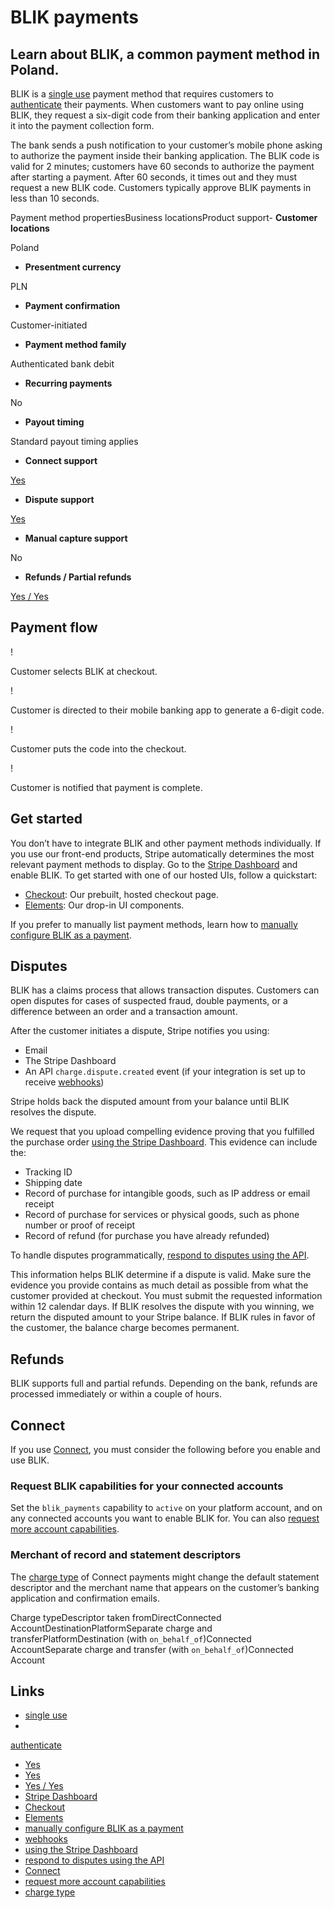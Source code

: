 # BLIK payments

## Learn about BLIK, a common payment method in Poland.

BLIK is a [single use](https://docs.stripe.com/payments/payment-methods#usage)
payment method that requires customers to
[authenticate](https://docs.stripe.com/payments/payment-methods#customer-actions)
their payments. When customers want to pay online using BLIK, they request a
six-digit code from their banking application and enter it into the payment
collection form.

The bank sends a push notification to your customer’s mobile phone asking to
authorize the payment inside their banking application. The BLIK code is valid
for 2 minutes; customers have 60 seconds to authorize the payment after starting
a payment. After 60 seconds, it times out and they must request a new BLIK code.
Customers typically approve BLIK payments in less than 10 seconds.

Payment method propertiesBusiness locationsProduct support- **Customer
locations**

Poland
- **Presentment currency**

PLN
- **Payment confirmation**

Customer-initiated
- **Payment method family**

Authenticated bank debit
- **Recurring payments**

No
- **Payout timing**

Standard payout timing applies
- **Connect support**

[Yes](https://docs.stripe.com/payments/blik#connect)
- **Dispute support**

[Yes](https://docs.stripe.com/payments/blik#disputed-payments)
- **Manual capture support**

No
- **Refunds / Partial refunds**

[Yes / Yes](https://docs.stripe.com/payments/blik#refunds)

## Payment flow

!

Customer selects BLIK at checkout.

!

Customer is directed to their mobile banking app to generate a 6-digit code.

!

Customer puts the code into the checkout.

!

Customer is notified that payment is complete.

## Get started

You don’t have to integrate BLIK and other payment methods individually. If you
use our front-end products, Stripe automatically determines the most relevant
payment methods to display. Go to the [Stripe
Dashboard](https://dashboard.stripe.com/settings/payment_methods) and enable
BLIK. To get started with one of our hosted UIs, follow a quickstart:

- [Checkout](https://docs.stripe.com/checkout/quickstart): Our prebuilt, hosted
checkout page.
- [Elements](https://docs.stripe.com/payments/quickstart): Our drop-in UI
components.

If you prefer to manually list payment methods, learn how to [manually configure
BLIK as a payment](https://docs.stripe.com/payments/blik/accept-a-payment).

## Disputes

BLIK has a claims process that allows transaction disputes. Customers can open
disputes for cases of suspected fraud, double payments, or a difference between
an order and a transaction amount.

After the customer initiates a dispute, Stripe notifies you using:

- Email
- The Stripe Dashboard
- An API `charge.dispute.created` event (if your integration is set up to
receive [webhooks](https://docs.stripe.com/webhooks))

Stripe holds back the disputed amount from your balance until BLIK resolves the
dispute.

We request that you upload compelling evidence proving that you fulfilled the
purchase order [using the Stripe
Dashboard](https://docs.stripe.com/disputes/responding#respond). This evidence
can include the:

- Tracking ID
- Shipping date
- Record of purchase for intangible goods, such as IP address or email receipt
- Record of purchase for services or physical goods, such as phone number or
proof of receipt
- Record of refund (for purchase you have already refunded)

To handle disputes programmatically, [respond to disputes using the
API](https://docs.stripe.com/disputes/api).

This information helps BLIK determine if a dispute is valid. Make sure the
evidence you provide contains as much detail as possible from what the customer
provided at checkout. You must submit the requested information within 12
calendar days. If BLIK resolves the dispute with you winning, we return the
disputed amount to your Stripe balance. If BLIK rules in favor of the customer,
the balance charge becomes permanent.

## Refunds

BLIK supports full and partial refunds. Depending on the bank, refunds are
processed immediately or within a couple of hours.

## Connect

If you use [Connect](https://docs.stripe.com/connect), you must consider the
following before you enable and use BLIK.

### Request BLIK capabilities for your connected accounts

Set the `blik_payments` capability to `active` on your platform account, and on
any connected accounts you want to enable BLIK for. You can also [request more
account
capabilities](https://docs.stripe.com/connect/account-capabilities#requesting-unrequesting).

### Merchant of record and statement descriptors

The [charge type](https://docs.stripe.com/connect/charges) of Connect payments
might change the default statement descriptor and the merchant name that appears
on the customer’s banking application and confirmation emails.

Charge typeDescriptor taken fromDirectConnected
AccountDestinationPlatformSeparate charge and transferPlatformDestination (with
`on_behalf_of`)Connected AccountSeparate charge and transfer (with
`on_behalf_of`)Connected Account

## Links

- [single use](https://docs.stripe.com/payments/payment-methods#usage)
-
[authenticate](https://docs.stripe.com/payments/payment-methods#customer-actions)
- [Yes](https://docs.stripe.com/payments/blik#connect)
- [Yes](https://docs.stripe.com/payments/blik#disputed-payments)
- [Yes / Yes](https://docs.stripe.com/payments/blik#refunds)
- [Stripe Dashboard](https://dashboard.stripe.com/settings/payment_methods)
- [Checkout](https://docs.stripe.com/checkout/quickstart)
- [Elements](https://docs.stripe.com/payments/quickstart)
- [manually configure BLIK as a
payment](https://docs.stripe.com/payments/blik/accept-a-payment)
- [webhooks](https://docs.stripe.com/webhooks)
- [using the Stripe
Dashboard](https://docs.stripe.com/disputes/responding#respond)
- [respond to disputes using the API](https://docs.stripe.com/disputes/api)
- [Connect](https://docs.stripe.com/connect)
- [request more account
capabilities](https://docs.stripe.com/connect/account-capabilities#requesting-unrequesting)
- [charge type](https://docs.stripe.com/connect/charges)